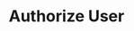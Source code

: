 ---
title: Authorize User
excerpt: Validates whether the provided user credentials are valid or not.
api:
  file: v2.json
  operationId: authorize-user
deprecated: false
hidden: false
metadata:
  title: ''
  description: ''
  robots: index
next:
  description: ''
---
